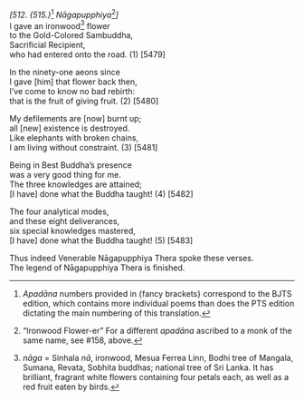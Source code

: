 *\[512. {515.}*[^1] *Nāgapupphiya*[^2]*\]*  
I gave an ironwood[^3] flower  
to the Gold-Colored Sambuddha,  
Sacrificial Recipient,  
who had entered onto the road. (1) \[5479\]

In the ninety-one aeons since  
I gave \[him\] that flower back then,  
I’ve come to know no bad rebirth:  
that is the fruit of giving fruit. (2) \[5480\]

My defilements are \[now\] burnt up;  
all \[new\] existence is destroyed.  
Like elephants with broken chains,  
I am living without constraint. (3) \[5481\]

Being in Best Buddha’s presence  
was a very good thing for me.  
The three knowledges are attained;  
\[I have\] done what the Buddha taught! (4) \[5482\]

The four analytical modes,  
and these eight deliverances,  
six special knowledges mastered,  
\[I have\] done what the Buddha taught! (5) \[5483\]

Thus indeed Venerable Nāgapupphiya Thera spoke these verses.  
The legend of Nāgapupphiya Thera is finished.

[^1]: *Apadāna* numbers provided in {fancy brackets} correspond to the
    BJTS edition, which contains more individual poems than does the PTS
    edition dictating the main numbering of this translation.

[^2]: “Ironwood Flower-er” For a different *apadāna* ascribed to a monk
    of the same name, see \#158, above.

[^3]: *nāga* = Sinhala *nā*, ironwood, Mesua Ferrea Linn, Bodhi tree of
    Mangala, Sumana, Revata, Sobhita buddhas; national tree of Sri
    Lanka. It has brilliant, fragrant white flowers containing four
    petals each, as well as a red fruit eaten by birds.

